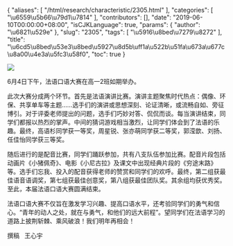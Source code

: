 {
    "aliases": [
        "/html/research/characteristic/2305.html"
    ],
    "categories": [
        "\u6559\u5b66\u79d1\u7814"
    ],
    "contributors": [],
    "date": "2019-06-10T00:00:00+08:00",
    "isCJKLanguage": true,
    "params": {
        "author": "\u6821\u529e"
    },
    "slug": "2305",
    "tags": [
        "\u5916\u8bed\u7279\u8272"
    ],
    "title": "\u6cd5\u8bed\u53e3\u8bed\u5927\u8d5b\uff1a\u522b\u51fa\u673a\u677c \u8a00\u4e3a\u5fc3\u58f0",
    "toc": true
}

  





![](https://cdn.tfls.online/mirror/full/70d7e65245bac08ad89ec708d274f52c37e6c7a4.jpg)  






  








 6月4日下午，法语口语大赛在高一2班如期举办。
 



此次大赛分成两个环节。首先是法语演讲比赛。演讲主题聚焦时代热点：偶像、环保、共享单车等主题……选手们的演讲或思想深刻、论证清晰，或流畅自如、旁征博引。对于评委老师提出的问题，选手们巧妙对答、侃侃而谈。每当演讲结束，同学们都报以热烈的掌声。中间的猜词游戏相当激烈，让同学们体会到了法语的乐趣。最终，高语杉同学获一等奖，周星锐、张亦萌同学获二等奖，郭滢歆、刘扬、任佳怡同学获三等奖。
 



 随后进行的是配音比赛，同学们踊跃参加，共有八支队伍参加比赛。配音片段包括动画片《小猪佩奇》、电影《小尼古拉》及课文中出现经典片段的《穷途末路》等。选手们忘我、投入的配音获得老师的赞赏和同学们的欢呼。最终，第二组获最佳语音语调奖，第七组获最佳创意奖，第八组获最佳团队奖。其余组均获优秀奖。至此，本届法语口语大赛圆满结束。
 



法语口语大赛不仅旨在激发学习兴趣、提高口语水平，还考验同学们的勇气和信心。“青年的动人之处，就在与勇气，和他们的远大前程”。望同学们在法语学习的道路上披荆斩棘、乘风破浪！我们明年再相会！
 



 撰稿   王心宇
 


  




